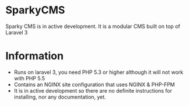 SparkyCMS
=========

Sparky CMS is in active development. It is a modular CMS built on top of Laravel 3

Information
=========

* Runs on laravel 3, you need PHP 5.3 or higher although it will not work with PHP 5.5
* Contains an NGINX site configuration that uses NGINX & PHP-FPM
* It is in active development so there are no definite instructions for installing, nor any documentation, yet.